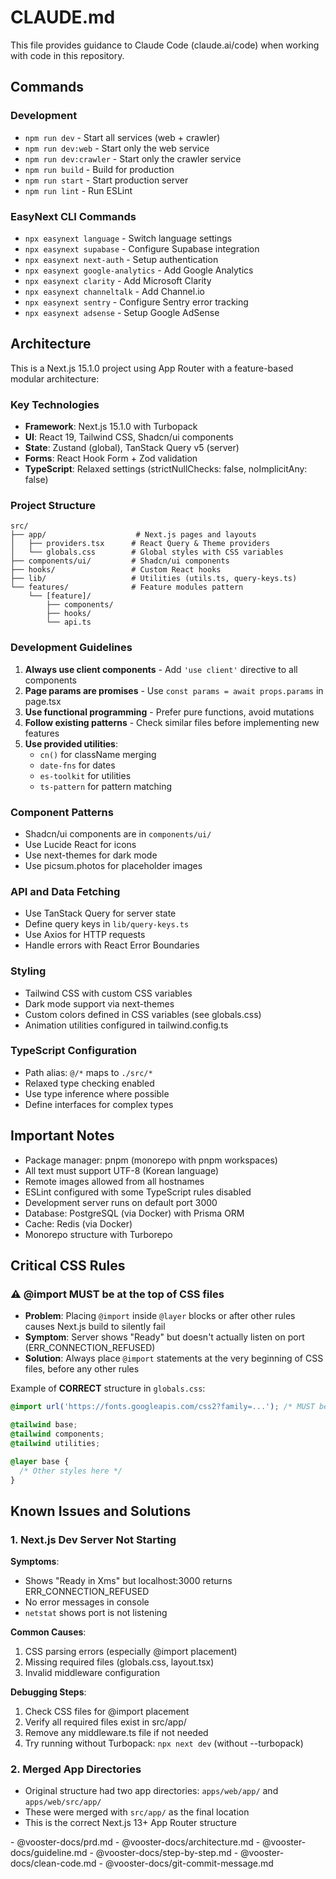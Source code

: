 # CLAUDE.md

This file provides guidance to Claude Code (claude.ai/code) when working with code in this repository.

## Commands

### Development
- `npm run dev` - Start all services (web + crawler)
- `npm run dev:web` - Start only the web service
- `npm run dev:crawler` - Start only the crawler service
- `npm run build` - Build for production
- `npm run start` - Start production server
- `npm run lint` - Run ESLint

### EasyNext CLI Commands
- `npx easynext language` - Switch language settings
- `npx easynext supabase` - Configure Supabase integration
- `npx easynext next-auth` - Setup authentication
- `npx easynext google-analytics` - Add Google Analytics
- `npx easynext clarity` - Add Microsoft Clarity
- `npx easynext channeltalk` - Add Channel.io
- `npx easynext sentry` - Configure Sentry error tracking
- `npx easynext adsense` - Setup Google AdSense

## Architecture

This is a Next.js 15.1.0 project using App Router with a feature-based modular architecture:

### Key Technologies
- **Framework**: Next.js 15.1.0 with Turbopack
- **UI**: React 19, Tailwind CSS, Shadcn/ui components
- **State**: Zustand (global), TanStack Query v5 (server)
- **Forms**: React Hook Form + Zod validation
- **TypeScript**: Relaxed settings (strictNullChecks: false, noImplicitAny: false)

### Project Structure
```
src/
├── app/                    # Next.js pages and layouts
│   ├── providers.tsx      # React Query & Theme providers
│   └── globals.css        # Global styles with CSS variables
├── components/ui/         # Shadcn/ui components
├── hooks/                 # Custom React hooks
├── lib/                   # Utilities (utils.ts, query-keys.ts)
└── features/              # Feature modules pattern
    └── [feature]/
        ├── components/
        ├── hooks/
        └── api.ts
```

### Development Guidelines
1. **Always use client components** - Add `'use client'` directive to all components
2. **Page params are promises** - Use `const params = await props.params` in page.tsx
3. **Use functional programming** - Prefer pure functions, avoid mutations
4. **Follow existing patterns** - Check similar files before implementing new features
5. **Use provided utilities**:
   - `cn()` for className merging
   - `date-fns` for dates
   - `es-toolkit` for utilities
   - `ts-pattern` for pattern matching

### Component Patterns
- Shadcn/ui components are in `components/ui/`
- Use Lucide React for icons
- Use next-themes for dark mode
- Use picsum.photos for placeholder images

### API and Data Fetching
- Use TanStack Query for server state
- Define query keys in `lib/query-keys.ts`
- Use Axios for HTTP requests
- Handle errors with React Error Boundaries

### Styling
- Tailwind CSS with custom CSS variables
- Dark mode support via next-themes
- Custom colors defined in CSS variables (see globals.css)
- Animation utilities configured in tailwind.config.ts

### TypeScript Configuration
- Path alias: `@/*` maps to `./src/*`
- Relaxed type checking enabled
- Use type inference where possible
- Define interfaces for complex types

## Important Notes
- Package manager: pnpm (monorepo with pnpm workspaces)
- All text must support UTF-8 (Korean language)
- Remote images allowed from all hostnames
- ESLint configured with some TypeScript rules disabled
- Development server runs on default port 3000
- Database: PostgreSQL (via Docker) with Prisma ORM
- Cache: Redis (via Docker)
- Monorepo structure with Turborepo

## Critical CSS Rules
### ⚠️ @import MUST be at the top of CSS files
- **Problem**: Placing `@import` inside `@layer` blocks or after other rules causes Next.js build to silently fail
- **Symptom**: Server shows "Ready" but doesn't actually listen on port (ERR_CONNECTION_REFUSED)
- **Solution**: Always place `@import` statements at the very beginning of CSS files, before any other rules

Example of **CORRECT** structure in `globals.css`:
```css
@import url('https://fonts.googleapis.com/css2?family=...'); /* MUST be first */

@tailwind base;
@tailwind components;
@tailwind utilities;

@layer base {
  /* Other styles here */
}
```

## Known Issues and Solutions

### 1. Next.js Dev Server Not Starting
**Symptoms**: 
- Shows "Ready in Xms" but localhost:3000 returns ERR_CONNECTION_REFUSED
- No error messages in console
- `netstat` shows port is not listening

**Common Causes**:
1. CSS parsing errors (especially @import placement)
2. Missing required files (globals.css, layout.tsx)
3. Invalid middleware configuration

**Debugging Steps**:
1. Check CSS files for @import placement
2. Verify all required files exist in src/app/
3. Remove any middleware.ts file if not needed
4. Try running without Turbopack: `npx next dev` (without --turbopack)

### 2. Merged App Directories
- Original structure had two app directories: `apps/web/app/` and `apps/web/src/app/`
- These were merged with `src/app/` as the final location
- This is the correct Next.js 13+ App Router structure











<vooster-docs>
- @vooster-docs/prd.md
- @vooster-docs/architecture.md
- @vooster-docs/guideline.md
- @vooster-docs/step-by-step.md
- @vooster-docs/clean-code.md
- @vooster-docs/git-commit-message.md
</vooster-docs>